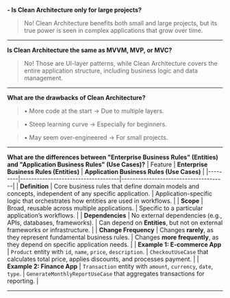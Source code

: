 **- Is Clean Architecture only for large projects?**
> No! Clean Architecture benefits both small and large projects, but its true power is seen in complex applications that grow over time.

---

**Is Clean Architecture the same as MVVM, MVP, or MVC?**
> No! Those are UI-layer patterns, while Clean Architecture covers the entire application structure, including business logic and data management.

---

**What are the drawbacks of Clean Architecture?**
> • More code at the start → Due to multiple layers.

> • Steep learning curve → Especially for beginners.

> • May seem over-engineered → For small projects.

---

**What are the differences between "Enterprise Business Rules" (Entities) and "Application Business Rules" (Use Cases)?**
| Feature | **Enterprise Business Rules (Entities)** | **Application Business Rules (Use Cases)** |
|---------|------------------------------------|--------------------------------------|
| **Definition** | Core business rules that define domain models and concepts, independent of any specific application. | Application-specific logic that orchestrates how entities are used in workflows. |
| **Scope** | Broad, reusable across multiple applications. | Specific to a particular application’s workflows. |
| **Dependencies** | No external dependencies (e.g., APIs, databases, frameworks). | Can depend on **Entities**, but not on external frameworks or infrastructure. |
| **Change Frequency** | Changes **rarely**, as they represent fundamental business rules. | Changes **more frequently**, as they depend on specific application needs. |
| **Example 1: E-commerce App** | `Product` entity with `id`, `name`, `price`, `description`. | `CheckoutUseCase` that calculates total price, applies discounts, and processes payment. |
| **Example 2: Finance App** | `Transaction` entity with `amount`, `currency`, `date`, `type`. | `GenerateMonthlyReportUseCase` that aggregates transactions for reporting. |

****